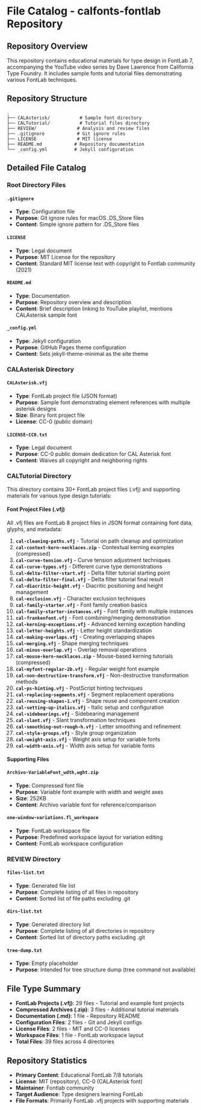 # File Catalog - calfonts-fontlab Repository

## Repository Overview
This repository contains educational materials for type design in FontLab 7, accompanying the YouTube video series by Dave Lawrence from California Type Foundry. It includes sample fonts and tutorial files demonstrating various FontLab techniques.

## Repository Structure

```
.
├── CALAsterisk/           # Sample font directory
├── CALTutorial/           # Tutorial files directory  
├── REVIEW/               # Analysis and review files
├── .gitignore            # Git ignore rules
├── LICENSE               # MIT license
├── README.md            # Repository documentation
└── _config.yml          # Jekyll configuration
```

## Detailed File Catalog

### Root Directory Files

#### `.gitignore`
- **Type**: Configuration file
- **Purpose**: Git ignore rules for macOS .DS_Store files
- **Content**: Simple ignore pattern for .DS_Store files

#### `LICENSE`
- **Type**: Legal document
- **Purpose**: MIT License for the repository
- **Content**: Standard MIT license text with copyright to Fontlab community (2021)

#### `README.md`
- **Type**: Documentation
- **Purpose**: Repository overview and description
- **Content**: Brief description linking to YouTube playlist, mentions CALAsterisk sample font

#### `_config.yml`
- **Type**: Jekyll configuration
- **Purpose**: GitHub Pages theme configuration
- **Content**: Sets jekyll-theme-minimal as the site theme

### CALAsterisk Directory

#### `CALAsterisk.vfj`
- **Type**: FontLab project file (JSON format)
- **Purpose**: Sample font demonstrating element references with multiple asterisk designs
- **Size**: Binary font project file
- **License**: CC-0 (public domain)

#### `LICENSE-CC0.txt`
- **Type**: Legal document
- **Purpose**: CC-0 public domain dedication for CAL Asterisk font
- **Content**: Waives all copyright and neighboring rights

### CALTutorial Directory

This directory contains 30+ FontLab project files (.vfj) and supporting materials for various type design tutorials:

#### Font Project Files (.vfj)
All .vfj files are FontLab 8 project files in JSON format containing font data, glyphs, and metadata:

1. **`cal-cleaning-paths.vfj`** - Tutorial on path cleanup and optimization
2. **`cal-context-kern-necklaces.zip`** - Contextual kerning examples (compressed)
3. **`cal-curve-tension.vfj`** - Curve tension adjustment techniques
4. **`cal-curve-types.vfj`** - Different curve type demonstrations
5. **`cal-delta-filter-start.vfj`** - Delta filter tutorial starting point
6. **`cal-delta-filter-final.vfj`** - Delta filter tutorial final result
7. **`cal-diacritic-height.vfj`** - Diacritic positioning and height management
8. **`cal-exclusion.vfj`** - Character exclusion techniques
9. **`cal-family-starter.vfj`** - Font family creation basics
10. **`cal-family-starter-instances.vfj`** - Font family with multiple instances
11. **`cal-frankenfont.vfj`** - Font combining/merging demonstration
12. **`cal-kerning-exceptions.vfj`** - Advanced kerning exception handling
13. **`cal-letter-heights.vfj`** - Letter height standardization
14. **`cal-making-overlaps.vfj`** - Creating overlapping shapes
15. **`cal-merging.vfj`** - Shape merging techniques
16. **`cal-minus-overlap.vfj`** - Overlap removal operations
17. **`cal-mouse-kern-necklaces.zip`** - Mouse-based kerning tutorials (compressed)
18. **`cal-myfont-regular-2b.vfj`** - Regular weight font example
19. **`cal-non-destructive-transform.vfj`** - Non-destructive transformation methods
20. **`cal-ps-hinting.vfj`** - PostScript hinting techniques
21. **`cal-replacing-segments.vfj`** - Segment replacement operations
22. **`cal-reusing-shapes-1.vfj`** - Shape reuse and component creation
23. **`cal-setting-up-italics.vfj`** - Italic setup and configuration
24. **`cal-sidebearings.vfj`** - Sidebearing management
25. **`cal-slant.vfj`** - Slant transformation techniques
26. **`cal-smoothing-out-rough-h.vfj`** - Letter smoothing and refinement
27. **`cal-style-groups.vfj`** - Style group organization
28. **`cal-weight-axis.vfj`** - Weight axis setup for variable fonts
29. **`cal-width-axis.vfj`** - Width axis setup for variable fonts

#### Supporting Files

#### `Archivo-VariableFont_wdth,wght.zip`
- **Type**: Compressed font file
- **Purpose**: Variable font example with width and weight axes
- **Size**: 252KB
- **Content**: Archivo variable font for reference/comparison

#### `one-window-variations.fl_workspace`
- **Type**: FontLab workspace file
- **Purpose**: Predefined workspace layout for variation editing
- **Content**: FontLab workspace configuration

### REVIEW Directory

#### `files-list.txt`
- **Type**: Generated file list
- **Purpose**: Complete listing of all files in repository
- **Content**: Sorted list of file paths excluding .git

#### `dirs-list.txt`
- **Type**: Generated directory list
- **Purpose**: Complete listing of all directories in repository
- **Content**: Sorted list of directory paths excluding .git

#### `tree-dump.txt`
- **Type**: Empty placeholder
- **Purpose**: Intended for tree structure dump (tree command not available)

## File Type Summary

- **FontLab Projects (.vfj)**: 29 files - Tutorial and example font projects
- **Compressed Archives (.zip)**: 3 files - Additional tutorial materials
- **Documentation (.md)**: 1 file - Repository README
- **Configuration Files**: 2 files - Git and Jekyll configs
- **License Files**: 2 files - MIT and CC-0 licenses
- **Workspace Files**: 1 file - FontLab workspace layout
- **Total Files**: 39 files across 4 directories

## Repository Statistics

- **Primary Content**: Educational FontLab 7/8 tutorials
- **License**: MIT (repository), CC-0 (CALAsterisk font)
- **Maintainer**: Fontlab community
- **Target Audience**: Type designers learning FontLab
- **File Formats**: Primarily FontLab .vfj projects with supporting materials